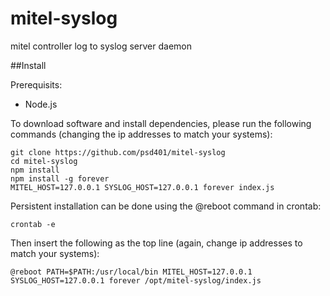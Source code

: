 mitel-syslog
============

mitel controller log to syslog server daemon

##Install

Prerequisits:

* Node.js

To download software and install dependencies, please run the following commands (changing the ip addresses to match your systems):

    git clone https://github.com/psd401/mitel-syslog
    cd mitel-syslog
    npm install
    npm install -g forever
    MITEL_HOST=127.0.0.1 SYSLOG_HOST=127.0.0.1 forever index.js

Persistent installation can be done using the @reboot command in crontab:

    crontab -e

Then insert the following as the top line (again, change ip addresses to match your systems):

    @reboot PATH=$PATH:/usr/local/bin MITEL_HOST=127.0.0.1 SYSLOG_HOST=127.0.0.1 forever /opt/mitel-syslog/index.js
